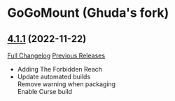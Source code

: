 # GoGoMount (Ghuda's fork)

## [4.1.1](https://github.com/ghudavj/GoGoMount/tree/4.1.1) (2022-11-22)
[Full Changelog](https://github.com/ghudavj/GoGoMount/compare/4.1.0...4.1.1) [Previous Releases](https://github.com/ghudavj/GoGoMount/releases)

- Adding The Forbidden Reach  
- Update automated builds  
    Remove warning when packaging  
    Enable Curse build  
